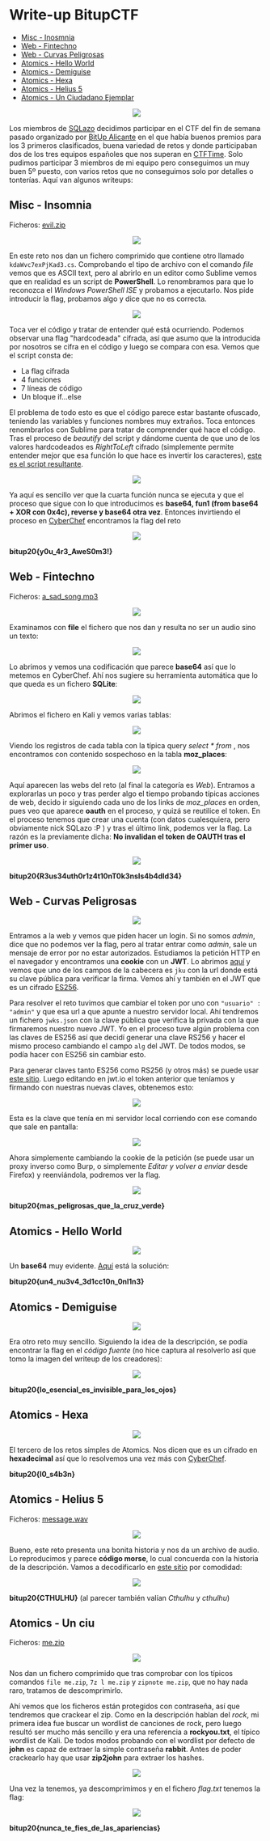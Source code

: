 # Write-up BitupCTF

* [Misc - Inosmnia](#misc---insomnia)
* [Web - Fintechno](#web---fintechno)
* [Web - Curvas Peligrosas](#web---curvas-peligrosas)
* [Atomics - Hello World](#atomics---hello-world)
* [Atomics - Demiguise](#atomics---demiguise)
* [Atomics - Hexa](#atomics---hexa)
* [Atomics - Helius 5](#atomics---helius-5)
* [Atomics - Un Ciudadano Ejemplar](#atomics---un-ciudadano-ejemplar)


<p align="center">
  <img src="imgs/scoreboard.png">
</p>


Los miembros de [SQLazo](https://twitter.com/SQLazo) decidimos participar en el CTF del fin de semana pasado organizado por [BitUp Alicante](https://bitupalicante.com/) en el que había buenos premios para los 3 primeros clasificados, buena variedad de retos y donde participaban dos de los tres equipos españoles que nos superan en [CTFTime](https://ctftime.org/stats/ES). Solo pudimos participar 3 miembros de mi equipo pero conseguimos un muy buen 5º puesto, con varios retos que no conseguimos solo por detalles o tonterías. Aquí van algunos writeups:



## Misc - Insomnia

Ficheros: <a href="challs/evil.zip">evil.zip</a>

<p align="center">
  <img src="imgs/misc/insomnia.png">
</p>

En este reto nos dan un fichero comprimido que contiene otro llamado `kdaWvc7exPjKad3.cs`. Comprobando el tipo de archivo con el comando *file* vemos que es ASCII text, pero al abrirlo en un editor como Sublime vemos que en realidad es un script de **PowerShell**. Lo renombramos para que lo reconozca el *Windows PowerShell ISE* y probamos a ejecutarlo. Nos pide introducir la flag, probamos algo y dice que no es correcta. 

<p align="center">
  <img src="imgs/misc/insomnia1.PNG">
</p>

Toca ver el código y tratar de entender qué está ocurriendo. Podemos observar una flag "hardcodeada" cifrada, así que asumo que la introducida por nosotros se cifra en el código y luego se compara con esa. Vemos que el script consta de:
* La flag cifrada
* 4 funciones
* 7 líneas de código
* Un bloque if...else 

El problema de todo esto es que el código parece estar bastante ofuscado, teniendo las variables y funciones nombres muy extraños. Toca entonces renombrarlos con Sublime para tratar de comprender qué hace el código. 
Tras el proceso de *beautify* del script y dándome cuenta de que uno de los valores hardcodeados es *RightToLeft* cifrado (simplemente permite entender mejor que esa función lo que hace es invertir los caracteres), [este es el script resultante](./challs/clean.ps1).

<p align="center">
  <img src="imgs/misc/insomnia2.PNG">
</p>

Ya aquí es sencillo ver que la cuarta función nunca se ejecuta y que el proceso que sigue con lo que introducimos es **base64, fun1 (from base64 + XOR con 0x4c), reverse y base64 otra vez**. Entonces invirtiendo el proceso en [CyberChef](https://gchq.github.io/CyberChef/#recipe=From_Base64('A-Za-z0-9%2B/%3D',true)Reverse('Character')XOR(%7B'option':'Hex','string':'0x4c'%7D,'Standard',false)&input=TVcxL0lYd2ZLVHNORTM4K2VCTTVmRFUzZkg0OE9UZ2xMZz09) encontramos la flag del reto
 
<p align="center">
  <img src="imgs/misc/insomnia_solution.PNG">
</p>

**bitup20{y0u_4r3_AweS0m3!}**


## Web - Fintechno

Ficheros: <a href="challs/a_sad_song.mp3">a_sad_song.mp3</a>

<p align="center">
  <img src="imgs/web/fintechno.png">
</p>

Examinamos con **file** el fichero que nos dan y resulta no ser un audio sino un texto:

<p align="center">
  <img src="imgs/web/fintechno2.PNG">
</p>

Lo abrimos y vemos una codificación que parece **base64** así que lo metemos en CyberChef. Ahí nos sugiere su herramienta automática que lo que queda es un fichero **SQLite**:

<p align="center">
  <img src="imgs/web/fintechno3.PNG">
</p>

Abrimos el fichero en Kali y vemos varias tablas:

<p align="center">
  <img src="imgs/web/fintechno4.PNG">
</p>

Viendo los registros de cada tabla con la típica query _select * from <tabla>_, nos encontramos con contenido sospechoso en la tabla **moz_places**:

<p align="center">
  <img src="imgs/web/fintechno1.PNG">
</p>

Aquí aparecen las webs del reto (al final la categoría es *Web*). Entramos a explorarlas un poco y tras perder algo el tiempo probando típicas acciones de web, decido ir siguiendo cada uno de los links de *moz_places* en orden, pues veo que aparece **oauth** en el proceso, y quizá se reutilice el token. En el proceso tenemos que crear una cuenta (con datos cualesquiera, pero obviamente nick SQLazo :P ) y tras el último link, podemos ver la flag. La razón es la previamente dicha: **No invalidan el token de OAUTH tras el primer uso**.

<p align="center">
  <img src="imgs/web/fintechno_solution.PNG">
</p>

**bitup20{R3us34uth0r1z4t10nT0k3nsIs4b4dId34}**


## Web - Curvas Peligrosas

<p align="center">
  <img src="imgs/web/curvas_peligrosas.png">
</p>

Entramos a la web y vemos que piden hacer un login. Si no somos *admin*, dice que no podemos ver la flag, pero al tratar entrar como *admin*, sale un mensaje de error por no estar autorizados. Estudiamos la petición HTTP en el navegador y encontramos una **cookie** con un **JWT**. Lo abrimos [aquí](https://jwt.io/) y vemos que uno de los campos de la cabecera es `jku` con la url donde está su clave pública para verificar la firma. Vemos ahí y también en el JWT que es un cifrado [ES256](https://ldapwiki.com/wiki/ES256). 

Para resolver el reto tuvimos que cambiar el token por uno con `"usuario" : "admin"` y que esa url a que apunte a nuestro servidor local. Ahí tendremos un fichero `jwks.json` con la clave pública que verifica la privada con la que firmaremos nuestro nuevo JWT. Yo en el proceso tuve algún problema con las claves de ES256 así que decidí generar una clave RS256 y hacer el mismo proceso cambiando el campo `alg` del JWT. De todos modos, se podía hacer con ES256 sin cambiar esto.

Para generar claves tanto ES256 como RS256 (y otros más) se puede usar [este sitio](https://mkjwk.org/). Luego editando en jwt.io el token anterior que teníamos y firmando con nuestras nuevas claves, obtenemos esto:

<p align="center">
  <img src="imgs/web/curves1.PNG">
</p>

Esta es la clave que tenía en mi servidor local corriendo con ese comando que sale en pantalla:

<p align="center">
  <img src="imgs/web/curves2.PNG">
</p>

Ahora simplemente cambiando la cookie de la petición (se puede usar un proxy inverso como Burp, o simplemente *Editar y volver a enviar* desde Firefox) y reenviándola, podremos ver la flag.

<p align="center">
  <img src="imgs/web/curves_solution.PNG">
</p>

**bitup20{mas_peligrosas_que_la_cruz_verde}**


## Atomics - Hello World

<p align="center">
  <img src="imgs/atomics/hello_world.png">
</p>

Un **base64** muy evidente. <a href="https://gchq.github.io/CyberChef/#recipe=From_Base64('A-Za-z0-9%2B/%3D',true)&input=WW1sMGRYQXlNSHQxYmpSZmJuVXpkalJmTTJReFkyTXhNRzVmTUc1c01XNHpmUT09IA">Aquí</a> está la solución:

**bitup20{un4_nu3v4_3d1cc10n_0nl1n3}**


## Atomics - Demiguise

<p align="center">
  <img src="imgs/atomics/demiguise.png">
</p>

Era otro reto muy sencillo. Siguiendo la idea de la descrìpción, se podía encontrar la flag en el *código fuente* (no hice captura al resolverlo así que tomo la imagen del writeup de los creadores):

<p align="center">
  <img src="imgs/atomics/demiguise_solution.jpg">
</p>

**bitup20{lo_esencial_es_invisible_para_los_ojos}**


## Atomics - Hexa

<p align="center">
  <img src="imgs/atomics/hexa.png">
</p>

El tercero de los retos simples de Atomics. Nos dicen que es un cifrado en **hexadecimal** así que lo resolvemos una vez más con <a href="https://gchq.github.io/CyberChef/#recipe=From_Hex('Space')&input=NjIgNjkgNzQgNzUgNzAgMzIgMzAgN2IgNmMgMzAgNWYgNzMgMzQgNjIgMzMgNmUgN2Q">CyberChef</a>.

**bitup20{l0_s4b3n}**


## Atomics - Helius 5

Ficheros: <a href="challs/message.wav">message.wav</a>

<p align="center">
  <img src="imgs/atomics/helius_5.png">
</p>

Bueno, este reto presenta una bonita historia y nos da un archivo de audio. Lo reproducimos y parece **código morse**, lo cual concuerda con la historia de la descripción. Vamos a decodificarlo en [este sitio](https://morsecode.world/international/decoder/audio-decoder-adaptive.html) por comodidad:

<p align="center">
  <img src="imgs/atomics/helius5_solution.PNG">
</p>

**bitup20{CTHULHU}** (al parecer también valían *Cthulhu* y *cthulhu*)


## Atomics - Un ciu

Ficheros: <a href="challs/me.zip">me.zip</a>

<p align="center">
  <img src="imgs/atomics/un_ciudadano_ejemplar.png">
</p>

Nos dan un fichero comprimido que tras comprobar con los típicos comandos `file me.zip`, `7z l me.zip` y `zipnote me.zip`, que no hay nada raro, tratamos de descomprimirlo.

Ahí vemos que los ficheros están protegidos con contraseña, así que tendremos que crackear el zip. Como en la descripción hablan del *rock*, mi primera idea fue buscar un wordlist de canciones de rock, pero luego resultó ser mucho más sencillo y era una referencia a **rockyou.txt**, el típico wordlist de Kali. De todos modos probando con el wordlist por defecto de **john** es capaz de extraer la simple contraseña **rabbit**. Antes de poder crackearlo hay que usar **zip2john** para extraer los hashes.

<p align="center">
  <img src="imgs/atomics/ciudadano1.PNG">
</p>

Una vez la tenemos, ya descomprimimos y en el fichero *flag.txt* tenemos la flag:

<p align="center">
  <img src="imgs/atomics/ciudadano_solution.PNG">
</p>

**bitup20{nunca_te_fies_de_las_apariencias}**
